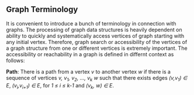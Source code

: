 ## Graph Terminology

It is convenient to introduce a bunch of terminology in connection with graphs. The processing
of graph data structures is heavily dependent on ability to quickly and systematically access vertices
of graph starting with any initial vertex. Therefore, graph search or accessibility of the vertices of
a graph structure from one or different vertices is extremely important. The accessibility or
reachability in a graph is defined in differnt context as follows:

<strong>Path</strong>: There is a path from a vertex <i>v</i> to another vertex <i>w</i> if there is
a sequence of vertices <i>v, v<sub>1</sub>, v<sub>2</sub>, ..., v<sub>k</sub> w</i> such that there 
exists edges <i>(v,v<sub>1</sub>) &isin; E</i>, <i>(v<sub>i</sub>,v<sub>i+1</sub>) &isin; E</i>, 
for <i>1 &le; i &le; k-1</i> and <i>(v<sub>k</sub>, w) &isin; E</i>.
